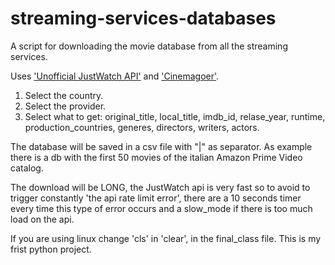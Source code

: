 # streaming-services-databases
A script for downloading the movie database from all the streaming services.

Uses ['Unofficial JustWatch API'](https://github.com/dawoudt/JustWatchAPI) and ['Cinemagoer'](https://github.com/cinemagoer/cinemagoer).

1) Select the country.
2) Select the provider.
3) Select what to get:  original_title, local_title, imdb_id,
                        relase_year, runtime, production_countries,
                        generes, directors, writers, actors.

The database will be saved in a csv file with "|" as separator. As example there is a db with the first 50 movies of the italian Amazon Prime Video catalog.

The download will be LONG, the JustWatch api is very fast so to avoid to trigger constantly 'the api rate limit error', there are a 10 seconds timer every time this type of error occurs and a slow_mode if there is too much load on the api.

If you are using linux change 'cls' in 'clear', in the final_class file.
This is my frist python project.
